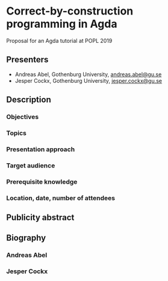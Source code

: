 # Correct-by-construction programming in Agda

Proposal for an Agda tutorial at POPL 2019

## Presenters

- Andreas Abel, Gothenburg University, andreas.abel@gu.se
- Jesper Cockx, Gothenburg University, jesper.cockx@gu.se

## Description

### Objectives

### Topics

### Presentation approach

### Target audience

### Prerequisite knowledge

### Location, date, number of attendees

## Publicity abstract

## Biography

### Andreas Abel

### Jesper Cockx

